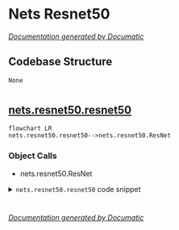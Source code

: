 # Nets Resnet50

[_Documentation generated by Documatic_](https://www.documatic.com)

<!---Documatic-section-Codebase Structure-start--->
## Codebase Structure

<!---Documatic-block-system_architecture-start--->
```mermaid
None
```
<!---Documatic-block-system_architecture-end--->

# #
<!---Documatic-section-Codebase Structure-end--->

<!---Documatic-section-nets.resnet50.resnet50-start--->
## [nets.resnet50.resnet50](5-nets_resnet50.md#nets.resnet50.resnet50)

<!---Documatic-section-resnet50-start--->
```mermaid
flowchart LR
nets.resnet50.resnet50-->nets.resnet50.ResNet
```

### Object Calls

* nets.resnet50.ResNet

<!---Documatic-block-nets.resnet50.resnet50-start--->
<details>
	<summary><code>nets.resnet50.resnet50</code> code snippet</summary>

```python
def resnet50(pretrained=True):
    model = ResNet(Bottleneck, [3, 4, 6, 3])
    if pretrained:
        state_dict = load_state_dict_from_url(model_urls['resnet50'], model_dir='model_data/')
        model.load_state_dict(state_dict)
    features = list([model.conv1, model.bn1, model.relu, model.maxpool, model.layer1, model.layer2, model.layer3, model.layer4])
    features = nn.Sequential(*features)
    return features
```
</details>
<!---Documatic-block-nets.resnet50.resnet50-end--->
<!---Documatic-section-resnet50-end--->

# #
<!---Documatic-section-nets.resnet50.resnet50-end--->

[_Documentation generated by Documatic_](https://www.documatic.com)